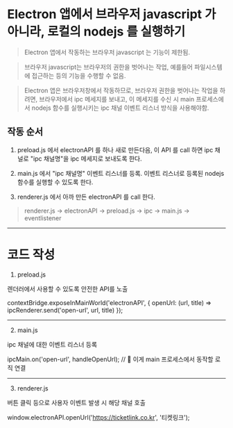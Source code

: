 # Electron 앱에서 브라우저 javascript 가 아니라, 로컬의 nodejs 를 실행하기
> Electron 앱에서 작동하는 브라우저 javascript 는 기능이 제한됨.

> 브라우저 javascript는 브라우저의 권한을 벗어나는 작업, 예를들어 파일시스템에 접근하는 등의 기능을 수행할 수 없음.

> Electron 앱은 브라우저창에서 작동하므로, 브라우저 권한을 벗어나는 작업을 하려면,
브라우저에서 ipc 메세지를 보내고, 이 메세지를 수신 시 main 프로세스에서 nodejs 함수를 실행시키는 ipc 채널 이벤트 리스너 방식을 사용해야함.

## 작동 순서

1. preload.js 에서 electronAPI 를 하나 새로 만든다음, 이 API 를 call 하면 ipc 채널로 "ipc 채널명"을 ipc 메세지로 보내도록 한다.

2. main.js 에서 "ipc 채널명" 이벤트 리스너를 등록. 이벤트 리스너로 등록된 nodejs 함수를 실행할 수 있도록 한다.

3. renderer.js 에서 아까 만든 electronAPI 를 call 한다.

> renderer.js -> electronAPI -> preload.js -> ipc -> main.js -> eventlistener

---
# 코드 작성

1. preload.js

렌더러에서 사용할 수 있도록 안전한 API를 노출

contextBridge.exposeInMainWorld('electronAPI', {
  openUrl: (url, title) => ipcRenderer.send('open-url', url, title)
});

---

2. main.js

ipc 채널에 대한 이벤트 리스너 등록

ipcMain.on('open-url', handleOpenUrl);  // 📌 이게 main 프로세스에서 동작할 로직 연결


---

3. renderer.js

버튼 클릭 등으로 사용자 이벤트 발생 시 해당 채널 호출

window.electronAPI.openUrl('https://ticketlink.co.kr', '티켓링크');